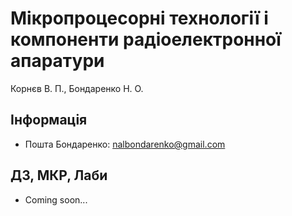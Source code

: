 # Мікропроцесорні технології і компоненти радіоелектронної апаратури

Корнєв В. П., Бондаренко Н. О.

## Інформація

<!-- -   [Zoom лекція Корнєв](https://us02web.zoom.us/j/82877120983?pwd=WEM5Tnd3bGplMmF3MVdWMTZLTk5TUT09) -->
<!-- -   [Zoom лаба Бондаренко](https://us04web.zoom.us/j/5173173893?pwd=WU1DRVpCclFQWmN6Vm51b3U0akRxUT09) -->
-   Пошта Бондаренко: [nalbondarenko@gmail.com](mailto:nalbondarenko@gmail.com)


## ДЗ, МКР, Лаби

-  Coming soon...
